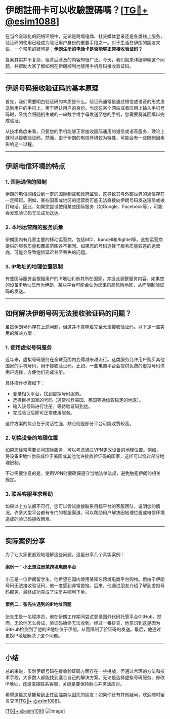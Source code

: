 # 伊朗註冊卡可以收驗證碼嗎？[[TG💪+ @esim1088](https://t.me/s/esim1088)]

在当今全球化的网络环境中，无论是跨境电商、社交媒体登录还是各类线上服务，验证码的使用已经成为验证用户身份的重要手段之一。对于生活在伊朗的朋友来说，一个常见的疑问是：**伊朗注册的电话卡是否能够正常接收验证码？**

答案其实并不复杂，但背后涉及的内容却很广泛。今天，我们就来详细聊聊这个问题，并帮助大家了解如何在伊朗顺利地使用手机号码接收验证码。

---

## 伊朗号码接收验证码的基本原理

首先，我们需要明白验证码的本质是什么。验证码通常是通过短信或语音的形式发送到用户的手机上，用于确认用户的身份。当您在某个网站或者应用上输入手机号码时，系统会将随机生成的一串数字或字母发送至您的手机，您需要将其回填以完成验证。

从技术角度来看，只要您的手机能够正常接收国际通用的短信或语音服务，理论上就可以接收验证码。然而，由于伊朗的电信环境较为特殊，可能会有一些限制因素影响这一过程。

---

## 伊朗电信环境的特点

### 1. **国际通信的限制**
伊朗的电信网络受到一定的国际制裁和政府监管，这导致其与外部世界的通信存在一定障碍。例如，某些国家或地区的运营商可能无法直接向伊朗号码发送短信或拨打电话。因此，如果您尝试使用某些国际服务（如Google、Facebook等），可能会发现验证码无法成功送达。

### 2. **本地运营商的服务质量**
伊朗国内有几家主要的移动运营商，包括MCI、Irancell和Rightel等。这些运营商提供的服务质量和覆盖范围各不相同。如果您的号码选择了服务质量较差的运营商，可能会导致短信延迟甚至丢失的问题。

### 3. **IP地址的地理位置限制**
有些国际服务会根据用户的IP地址判断其所在国家，并据此调整服务内容。如果您的设备IP地址显示为伊朗，某些平台可能会认为您来自高风险地区，从而限制验证码的发送。

---

## 如何解决伊朗号码无法接收验证码的问题？

虽然伊朗号码存在上述问题，但这并不意味着完全无法接收验证码。以下是一些实用的解决方案：

### 1. **使用虚拟号码服务**
近年来，虚拟号码服务在全球范围内变得越来越流行。这类服务允许用户购买其他国家的手机号码，用于接收验证码。比如，一些电商平台会提供免费的虚拟号码供用户选择，方便他们完成注册。

具体操作步骤如下：
- 登录相关平台，找到虚拟号码服务。
- 选择目标国家的号码（通常推荐美国、英国等通信较稳定的地区）。
- 输入该号码进行注册，等待验证码到达。
- 完成验证后即可正常使用服务。

这种方案的优点在于灵活性强，缺点则是部分平台可能收费较高。

### 2. **切换设备的地理位置**
如果您经常需要访问国际服务，可以考虑通过VPN更改设备的地理位置。例如，将设备IP地址伪装成位于美国或其他允许接收验证码的国家，这样可以绕过部分地理限制。

不过需要注意的是，使用VPN时要确保遵守当地法律法规，避免触犯伊朗的相关规定。

### 3. **联系客服寻求帮助**
如果以上方法都不可行，您可以尝试直接联系目标平台的客服团队，说明您的情况。许多大型平台都有专门的客服渠道，可以帮助用户解决因地理位置或电信环境造成的验证码接收困难。

---

## 实际案例分享

为了让大家更直观地理解这些问题，这里分享几个真实案例：

#### 案例一：小王想注册某跨境电商平台
小王是一位伊朗留学生，他希望在国内使用某知名跨境电商平台购物。但由于伊朗号码无法接收验证码，他一度感到非常苦恼。后来，他通过朋友介绍了解到虚拟号码服务，最终成功完成了注册并顺利下单。

#### 案例二：张先生遇到的IP地址问题
张先生是一名程序员，他在伊朗工作期间尝试登录国外代码托管平台GitHub。然而，无论他怎么尝试，验证码始终无法收到。经过一番排查，他意识到这是因为GitHub检测到了他的IP地址位于伊朗，从而限制了验证码的发送。最后，他通过更换IP地址解决了这个问题。

---

## 小结

总的来说，虽然伊朗号码在接收验证码方面存在一些挑战，但通过合理的方法和技术手段，大多数人都能找到适合自己的解决方案。无论是选择虚拟号码服务、修改IP地址，还是直接联系客服，关键是要保持耐心并灵活应对。

希望这篇文章能帮到正在面临类似困扰的朋友！如果你还有其他疑问，欢迎随时留言交流[[TG💪+ @esim1088](https://t.me/s/esim1088)]。

[[TG💪+ @esim1088](https://t.me/s/esim1088) ![Image](https://i.postimg.cc/4NQfJmqS/Snipaste-2025-05-13-00-14-12.png)]
